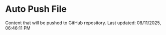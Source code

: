 # Auto Push File

Content that will be pushed to GitHub repository.
Last updated: 08/11/2025, 06:46:11 PM